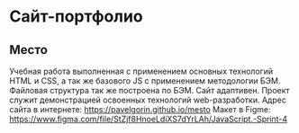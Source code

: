 # Сайт-портфолио
## Место
Учебная работа выполненная с применением основных технологий HTML и CSS, а так же базового JS с применением методологии 
БЭМ. Файловая структура так же построена по БЭМ. Сайт адаптивен. 
Проект служит демонстрацией освоенных технологий web-разработки.
Адрес сайта в интернете:
https://pavelgorin.github.io/mesto
Макет в Figme:
https://www.figma.com/file/StZjf8HnoeLdiXS7dYrLAh/JavaScript.-Sprint-4


